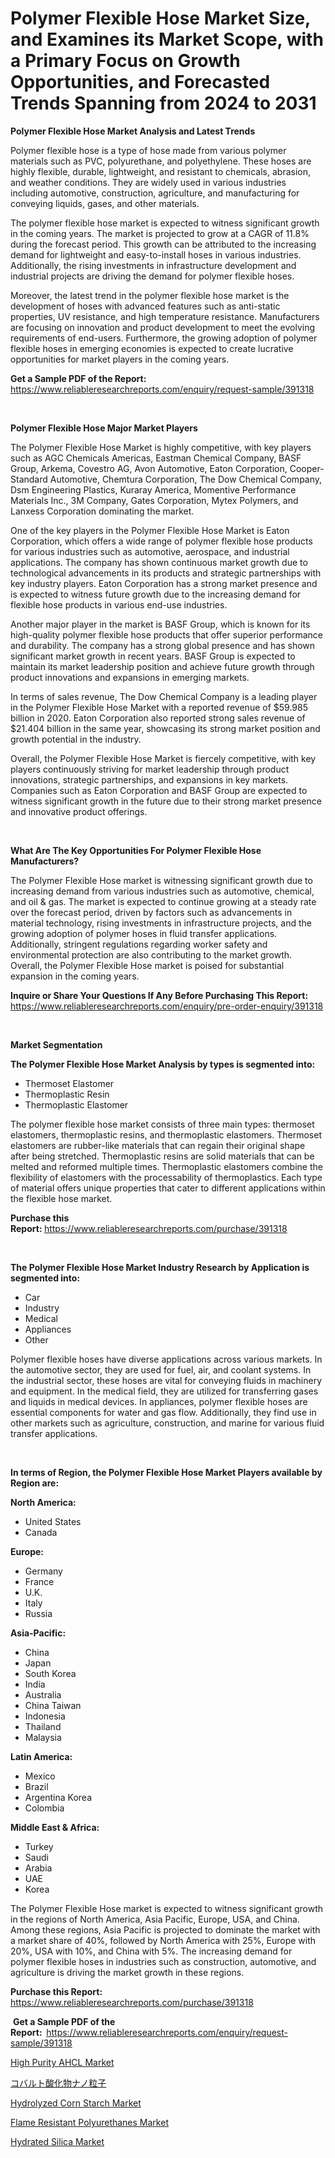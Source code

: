 <p><h1>Polymer Flexible Hose Market Size, and Examines its Market Scope, with a Primary Focus on Growth Opportunities, and Forecasted Trends Spanning from 2024 to 2031</h1></p><p><strong>Polymer Flexible Hose Market Analysis and Latest Trends</strong></p>
<p><p>Polymer flexible hose is a type of hose made from various polymer materials such as PVC, polyurethane, and polyethylene. These hoses are highly flexible, durable, lightweight, and resistant to chemicals, abrasion, and weather conditions. They are widely used in various industries including automotive, construction, agriculture, and manufacturing for conveying liquids, gases, and other materials.</p><p>The polymer flexible hose market is expected to witness significant growth in the coming years. The market is projected to grow at a CAGR of 11.8% during the forecast period. This growth can be attributed to the increasing demand for lightweight and easy-to-install hoses in various industries. Additionally, the rising investments in infrastructure development and industrial projects are driving the demand for polymer flexible hoses.</p><p>Moreover, the latest trend in the polymer flexible hose market is the development of hoses with advanced features such as anti-static properties, UV resistance, and high temperature resistance. Manufacturers are focusing on innovation and product development to meet the evolving requirements of end-users. Furthermore, the growing adoption of polymer flexible hoses in emerging economies is expected to create lucrative opportunities for market players in the coming years.</p></p>
<p><strong>Get a Sample PDF of the Report:&nbsp;</strong> <a href="https://www.reliableresearchreports.com/enquiry/request-sample/391318">https://www.reliableresearchreports.com/enquiry/request-sample/391318</a></p>
<p>&nbsp;</p>
<p><strong>Polymer Flexible Hose Major Market Players</strong></p>
<p><p>The Polymer Flexible Hose Market is highly competitive, with key players such as AGC Chemicals Americas, Eastman Chemical Company, BASF Group, Arkema, Covestro AG, Avon Automotive, Eaton Corporation, Cooper-Standard Automotive, Chemtura Corporation, The Dow Chemical Company, Dsm Engineering Plastics, Kuraray America, Momentive Performance Materials Inc., 3M Company, Gates Corporation, Mytex Polymers, and Lanxess Corporation dominating the market.</p><p>One of the key players in the Polymer Flexible Hose Market is Eaton Corporation, which offers a wide range of polymer flexible hose products for various industries such as automotive, aerospace, and industrial applications. The company has shown continuous market growth due to technological advancements in its products and strategic partnerships with key industry players. Eaton Corporation has a strong market presence and is expected to witness future growth due to the increasing demand for flexible hose products in various end-use industries.</p><p>Another major player in the market is BASF Group, which is known for its high-quality polymer flexible hose products that offer superior performance and durability. The company has a strong global presence and has shown significant market growth in recent years. BASF Group is expected to maintain its market leadership position and achieve future growth through product innovations and expansions in emerging markets.</p><p>In terms of sales revenue, The Dow Chemical Company is a leading player in the Polymer Flexible Hose Market with a reported revenue of $59.985 billion in 2020. Eaton Corporation also reported strong sales revenue of $21.404 billion in the same year, showcasing its strong market position and growth potential in the industry.</p><p>Overall, the Polymer Flexible Hose Market is fiercely competitive, with key players continuously striving for market leadership through product innovations, strategic partnerships, and expansions in key markets. Companies such as Eaton Corporation and BASF Group are expected to witness significant growth in the future due to their strong market presence and innovative product offerings.</p></p>
<p>&nbsp;</p>
<p><strong>What Are The Key Opportunities For Polymer Flexible Hose Manufacturers?</strong></p>
<p><p>The Polymer Flexible Hose market is witnessing significant growth due to increasing demand from various industries such as automotive, chemical, and oil & gas. The market is expected to continue growing at a steady rate over the forecast period, driven by factors such as advancements in material technology, rising investments in infrastructure projects, and the growing adoption of polymer hoses in fluid transfer applications. Additionally, stringent regulations regarding worker safety and environmental protection are also contributing to the market growth. Overall, the Polymer Flexible Hose market is poised for substantial expansion in the coming years.</p></p>
<p><strong>Inquire or Share Your Questions If Any Before Purchasing This Report:</strong> <a href="https://www.reliableresearchreports.com/enquiry/pre-order-enquiry/391318">https://www.reliableresearchreports.com/enquiry/pre-order-enquiry/391318</a></p>
<p>&nbsp;</p>
<p><strong>Market Segmentation</strong></p>
<p><strong>The Polymer Flexible Hose Market Analysis by types is segmented into:</strong></p>
<p><ul><li>Thermoset Elastomer</li><li>Thermoplastic Resin</li><li>Thermoplastic Elastomer</li></ul></p>
<p><p>The polymer flexible hose market consists of three main types: thermoset elastomers, thermoplastic resins, and thermoplastic elastomers. Thermoset elastomers are rubber-like materials that can regain their original shape after being stretched. Thermoplastic resins are solid materials that can be melted and reformed multiple times. Thermoplastic elastomers combine the flexibility of elastomers with the processability of thermoplastics. Each type of material offers unique properties that cater to different applications within the flexible hose market.</p></p>
<p><strong>Purchase this Report:&nbsp;</strong><a href="https://www.reliableresearchreports.com/purchase/391318">https://www.reliableresearchreports.com/purchase/391318</a></p>
<p>&nbsp;</p>
<p><strong>The Polymer Flexible Hose Market Industry Research by Application is segmented into:</strong></p>
<p><ul><li>Car</li><li>Industry</li><li>Medical</li><li>Appliances</li><li>Other</li></ul></p>
<p><p>Polymer flexible hoses have diverse applications across various markets. In the automotive sector, they are used for fuel, air, and coolant systems. In the industrial sector, these hoses are vital for conveying fluids in machinery and equipment. In the medical field, they are utilized for transferring gases and liquids in medical devices. In appliances, polymer flexible hoses are essential components for water and gas flow. Additionally, they find use in other markets such as agriculture, construction, and marine for various fluid transfer applications.</p></p>
<p>&nbsp;</p>
<p><strong>In terms of Region, the Polymer Flexible Hose Market Players available by Region are:</strong></p>
<p>
    <p> <strong> North America: </strong>
        <ul>
            <li>United States</li>
            <li>Canada</li>
        </ul>
        </p> 
    <p> <strong> Europe: </strong>
        <ul>
            <li>Germany</li>
            <li>France</li>
            <li>U.K.</li>
            <li>Italy</li>
            <li>Russia</li>
        </ul>
        </p> 
    <p> <strong> Asia-Pacific: </strong>
        <ul>
            <li>China</li>
            <li>Japan</li>
            <li>South Korea</li>
            <li>India</li>
            <li>Australia</li>
            <li>China Taiwan</li>
            <li>Indonesia</li>
            <li>Thailand</li>
            <li>Malaysia</li>
        </ul>
        </p> 
    <p> <strong> Latin America: </strong>
        <ul>
            <li>Mexico</li>
            <li>Brazil</li>
            <li>Argentina Korea</li>
            <li>Colombia</li>
        </ul>
        </p> 
    <p> <strong> Middle East & Africa: </strong>
        <ul>
            <li>Turkey</li>
            <li>Saudi</li>
            <li>Arabia</li>
            <li>UAE</li>
            <li>Korea</li>
        </ul>
    </p>
    </p>
<p><p>The Polymer Flexible Hose market is expected to witness significant growth in the regions of North America, Asia Pacific, Europe, USA, and China. Among these regions, Asia Pacific is projected to dominate the market with a market share of 40%, followed by North America with 25%, Europe with 20%, USA with 10%, and China with 5%. The increasing demand for polymer flexible hoses in industries such as construction, automotive, and agriculture is driving the market growth in these regions.</p></p>
<p><strong>Purchase this Report: </strong><a href="https://www.reliableresearchreports.com/purchase/391318">https://www.reliableresearchreports.com/purchase/391318</a></p>
<p>&nbsp;<strong>Get a Sample PDF of the Report:&nbsp;&nbsp;</strong><a href="https://www.reliableresearchreports.com/enquiry/request-sample/391318">https://www.reliableresearchreports.com/enquiry/request-sample/391318</a></p>
<p><strong></strong></p>
<p><p><a href="https://sulfuric-clavicle-d39.notion.site/High-Purity-AHCL-Market-Analysis-and-Market-Size-Global-Industry-Overview-Market-Segmentation-and--a37691fd63754d3890197946062f483e">High Purity AHCL Market</a></p><p><a href="https://medium.com/@decker5351/%E3%82%B3%E3%83%90%E3%83%AB%E3%83%88%E9%85%B8%E5%8C%96%E7%89%A9%E3%83%8A%E3%83%8E%E7%B2%92%E5%AD%90%E5%B8%82%E5%A0%B4%E3%81%AE%E5%88%86%E6%9E%90-%E4%B8%96%E7%95%8C%E7%94%A3%E6%A5%AD%E3%81%AE%E5%B1%95%E6%9C%9B%E3%81%A8%E4%BA%88%E6%B8%AC-2024%E5%B9%B4%E3%81%8B%E3%82%892031%E5%B9%B4-bbc18c297b8d">コバルト酸化物ナノ粒子</a></p><p><a href="https://github.com/peachesmcdowel1/Market-Research-Report-List-1/blob/main/hydrolyzed-corn-starch-market.md">Hydrolyzed Corn Starch Market</a></p><p><a href="https://automatic-knee-4c7.notion.site/Flame-Resistant-Polyurethanes-Market-Size-Growing-and-Forecasted-for-period-from-2024-2031-and-pro-bbdbfb1145b64d6bb8a8b6204defc846">Flame Resistant Polyurethanes Market</a></p><p><a href="https://github.com/redneck06/Market-Research-Report-List-2/blob/main/hydrated-silica-market.md">Hydrated Silica Market</a></p></p>
